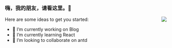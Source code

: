 ### 嗨，我的朋友，请看这里。👋

<img align="right" src="https://github-readme-stats.vercel.app/api?username=yuyucode&show_icons=true&icon_color=1F0&text_color=333333&hide_title=true" />

Here are some ideas to get you started:

- 🔭 I’m currently working on Blog
- 🌱 I’m currently learning React
- 👯 I’m looking to collaborate on antd


<!--
- 🤔 I’m looking for help with ...
- 💬 Ask me about ...
- 📫 How to reach me: ...
- 😄 Pronouns: ...
- ⚡ Fun fact: ...
-->
